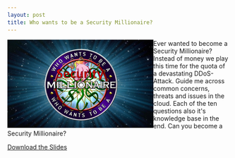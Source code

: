 ```yaml
---
layout: post
title: Who wants to be a Security Millionaire?
---
```


<img height="200" align="left" src="/images/SecMillionaire.png" > Ever wanted to become a Security Millionaire? Instead of money we play this time for the quota of a devastating DDoS-Attack. Guide me across common concerns, threats and issues in the cloud. Each of the ten questions also it's knowledge base in the end. Can you become a Security Millionaire?


[Download the Slides](https://github.com/BenjiTrapp/WhoWantsToBeSecurityMillionaire/raw/main/WhoWantsToBeAScurityMillionaire.pptx)
